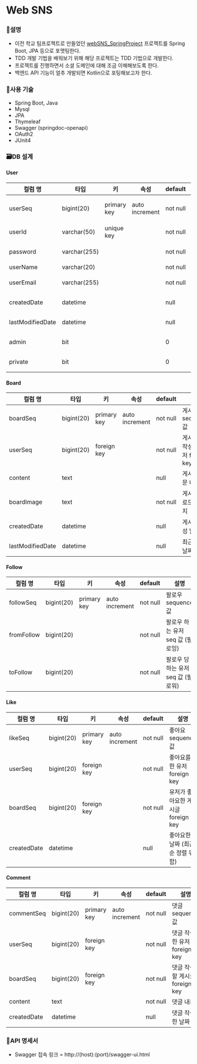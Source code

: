 # Web SNS
### 🧐설명
* 이전 학교 팀프로젝트로 만들었던 [webSNS_SpringProject](https://github.com/lgm1007/webSNS_SpringProject) 프로젝트를 Spring Boot, JPA 등으로 포맷팅한다.
* TDD 개발 기법을 배워보기 위해 해당 프로젝트는 TDD 기법으로 개발한다.
* 프로젝트를 진행하면서 소셜 도메인에 대해 조금 이해해보도록 한다.
* 백엔드 API 기능이 얼추 개발되면 Kotlin으로 포팅해보고자 한다.

### 🔧사용 기술
* Spring Boot, Java
* Mysql
* JPA
* Thymeleaf
* Swagger (springdoc-openapi)
* OAuth2
* JUnit4

### 🗃️DB 설계
#### User
|컬럼 명| 타입 |키|속성| default | 설명 |
|---|---|---|---|---|---|
|userSeq| bigint(20) |primary key|auto increment| not null |유저 sequence 값|
|userId| varchar(50) |unique key| | not null |유저 아이디|
|password| varchar(255) | | | not null |유저 패스워드|
|userName| varchar(20) | | | not null |유저 이름|
|userEmail| varchar(255) | | | not null |유저 이메일|
|createdDate| datetime | | | null |회원가입 날짜|
|lastModifiedDate| datetime | | | null |최근 수정 날짜|
|admin| bit | | | 0 |관리자 여부|
|private| bit | | | 0 |비공개 계정 여부|

#### Board
|컬럼 명|타입|키|속성| default | 설명 |
|---|---|---|---|---|---|
|boardSeq|bigint(20)|primary key|auto increment|not null|게시글 sequence 값|
|userSeq|bigint(20)|foreign key| | not null |게시글을 작성한 유저 foreign key|
|content|text| | |null|게시글 본문 내용|
|boardImage|text| | | not null | 게시글 업로드 이미지|
|createdDate|datetime| | | null | 게시글 작성 날짜 |
|lastModifiedDate |datetime| | | null | 최근 수정 날짜|

#### Follow
|컬럼 명|타입|키|속성| default | 설명 |
|---|---|---|---|---|---|
|followSeq|bigint(20)|primary key|auto increment|not null|팔로우 sequence 값|
|fromFollow|bigint(20)| | |not null|팔로우 하는 유저 seq 값 (팔로잉)|
|toFollow|bigint(20)| | |not null|팔로우 당하는 유저 seq 값 (팔로워)|

#### Like
|컬럼 명|타입|키|속성| default | 설명 |
|---|---|---|---|---|---|
|likeSeq|bigint(20)|primary key|auto increment|not null|좋아요 sequence 값|
|userSeq|bigint(20)|foreign key| |not null|좋아요를 한 유저 foreign key|
|boardSeq|bigint(20)|foreign key| |not null|유저가 좋아요한 게시글 foreign key|
|createdDate|datetime| | | null |좋아요한 날짜 (최근 순 정렬 위함)|

#### Comment
|컬럼 명|타입|키|속성| default | 설명 |
|---|---|---|---|---|---|
|commentSeq|bigint(20)|primary key|auto increment|not null|댓글 sequence 값|
|userSeq|bigint(20)|foreign key| |not null|댓글 작성한 유저 foreign key|
|boardSeq|bigint(20)|foreign key| |not null|댓글 작성할 게시글 foreign key|
|content|text| | |not null|댓글 내용|
|createdDate|datetime| | |null|댓글 작성한 날짜|

### 📝API 명세서
* Swagger 접속 링크 = http://(host):(port)/swagger-ui.html

